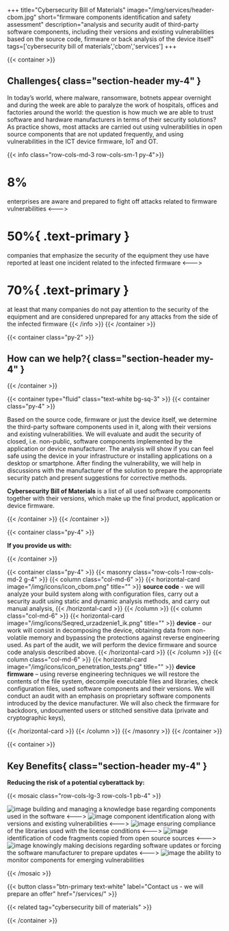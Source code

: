 +++
title="Cybersecurity Bill of Materials"
image="/img/services/header-cbom.jpg"
short="firmware components identification and safety assessment"
description="analysis and security audit of third-party software components, including their versions and existing vulnerabilities based on the source code, firmware or back analysis of the device itself"
tags=['cybersecurity bill of materials','cbom','services']
+++

{{< container >}}
## Challenges{ class="section-header my-4" }

In today’s world, where malware, ransomware, botnets appear overnight and during the week are able to paralyze the work of hospitals, offices and factories around the world: the question is how much we are able to trust software and hardware manufacturers in terms of their security solutions? As practice shows, most attacks are carried out using vulnerabilities in open source components that are not updated frequently, and using vulnerabilities in the ICT device firmware, IoT and OT.

{{< info class="row-cols-md-3 row-cols-sm-1 py-4">}}
# __8%__

enterprises are aware and prepared to fight off attacks related to firmware vulnerabilities
<--->
# __50%__{ .text-primary }

companies that emphasize the security of the equipment they use have reported at least one incident related to the infected firmware
<--->
# __70%__{ .text-primary }

at least that many companies do not pay attention to the security of the equipment and are considered unprepared for any attacks from the side of the infected firmware
{{< /info >}}
{{< /container >}}

{{< container class="py-2" >}}

## How can we help?{ class="section-header my-4" }

{{< /container >}}

{{< container type="fluid" class="text-white bg-sq-3" >}}
{{< container class="py-4" >}}



Based on the source code, firmware or just the device itself, we determine the third-party software components used in it, along with their versions and existing vulnerabilities. We will evaluate and audit the security of closed, i.e. non-public, software components implemented by the application or device manufacturer. The analysis will show if you can feel safe using the device in your infrastructure or installing applications on a desktop or smartphone. After finding the vulnerability, we will help in discussions with the manufacturer of the solution to prepare the appropriate security patch and present suggestions for corrective methods.

__Cybersecurity Bill of Materials__ is a list of all used software components together with their versions, which make up the final product, application or device firmware.

{{< /container >}}
{{< /container >}}

{{< container class="py-4" >}}

__If you provide us with:__

{{< /container >}}

{{< container class="py-4" >}}
{{< masonry class="row-cols-1 row-cols-md-2 g-4" >}}
{{< column class="col-md-6" >}}
{{< horizontal-card image="/img/icons/icon_cbom.png" title="" >}}
__source code__ - we will analyze your build system along with configuration files, carry out a security audit using static and dynamic analysis methods, and carry out manual analysis,
{{< /horizontal-card >}}
{{< /column >}}
{{< column class="col-md-6" >}}
{{< horizontal-card image="/img/icons/Seqred_urzadzenie1_ik.png" title="" >}}
__device__ - our work will consist in decomposing the device, obtaining data from non-volatile memory and bypassing the protections against reverse engineering used. As part of the audit, we will perform the device firmware and source code analysis described above.
{{< /horizontal-card >}}
{{< /column >}}
{{< column class="col-md-6" >}}
{{< horizontal-card image="/img/icons/icon_penetration_tests.png" title="" >}}
__device firmware__ – using reverse engineering techniques we will restore the contents of the file system, decompile executable files and libraries, check configuration files, used software components and their versions. We will conduct an audit with an emphasis on proprietary software components introduced by the device manufacturer. We will also check the firmware for backdoors, undocumented users or stitched sensitive data (private and cryptographic keys),

{{< /horizontal-card >}}
{{< /column >}}
{{< /masonry >}}
{{< /container >}}

{{< container >}}

## Key Benefits{ class="section-header my-4" }

__Reducing the risk of a potential cyberattack by:__

{{< mosaic class="row-cols-lg-3 row-cols-1 pb-4" >}}

![image](/img/icons/icon_lock_2.png)
building and managing a knowledge base regarding components used in the software
<--->
![image](/img/icons/icon_lock.png)
component identification along with versions and existing vulnerabilities
<--->
![image](/img/icons/icon_computer.png)
ensuring compliance of the libraries used with the license conditions
<--->
![image](/img/icons/icon_penetration_tests.png)
identification of code fragments copied from open source sources
<--->
![image](/img/icons/Seqred_ik_32.png)
knowingly making decisions regarding software updates or forcing the software manufacturer to prepare updates
<--->
![image](/img/icons/icon_bug.png)
the ability to monitor components for emerging vulnerabilities

{{< /mosaic >}}

{{< button class="btn-primary text-white" label="Contact us - we will prepare an offer" href="/services/" >}}

{{< related tag="cybersecurity bill of materials" >}}

{{< /container >}}